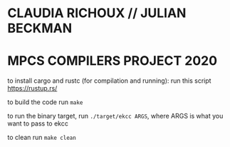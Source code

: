 # CLAUDIA RICHOUX // JULIAN BECKMAN
# MPCS COMPILERS PROJECT 2020

to install cargo and rustc (for compilation and running): run this script https://rustup.rs/

to build the code run `make`

to run the binary target, run `./target/ekcc ARGS`, where ARGS is what you want to pass to ekcc

to clean run `make clean`
